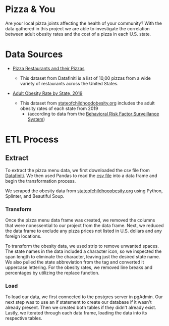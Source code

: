 # Pizza & You

Are your local pizza joints affecting the health of your community? 
With the data gathered in this project we are able to investigate the correlation between adult obesity rates and the cost of a pizza in each U.S. state.

# Data Sources

- [Pizza Restaurants and their Pizzas](https://data.world/datafiniti/pizza-restaurants-and-pizzas-on-their-menus)
    - This dataset from Datafiniti is a list of 10,00 pizzas from a wide variety of restaurants across the United States.

- [Adult Obesity Rate by State, 2019](https://stateofchildhoodobesity.org/adult-obesity/)
    - This dataset from [stateofchildhoodobesity.org](https://stateofchildhoodobesity.org/) includes the adult obesity rates of each state from 2019
        - (according to data from the [Behavioral Risk Factor Surveillance System](https://www.cdc.gov/brfss/index.html))

# ETL Process

## **Extract**

To extract the pizza menu data, we first downloaded the csv file from [Datafiniti](https://data.world/datafiniti/pizza-restaurants-and-pizzas-on-their-menus). We then used Pandas to read the [csv file](pizza_file.csv) into a data frame and begin the transformation process.

We scraped the obesity data from [stateofchildhooobesity.org](https://stateofchildhoodobesity.org/) using Python, Splinter, and Beautiful Soup.

### **Transform**

Once the pizza menu data frame was created, we removed the columns that were nonessential to our project from the data frame. Next, we reduced the data frame to exclude any pizza prices not listed in U.S. dollars and any foreign locations.


To transform the obesity data, we used strip to remove unwanted spaces. The state names in the data included a character icon, so we inspected the span length to eliminate the character, leaving just the desired state name. We also pulled the state abbreviation from the tag and converted it uppercase lettering. For the obesity rates, we removed line breaks and percentages by utilizing the replace function.


### **Load**

To load our data, we first connected to the postgres server in pgAdmin. Our next step was to use an if statement to create our database if it wasn't already present. Then we created both tables if they didn't already exist. Lastly, we iterated through each data frame, loading the data into its respective tables.
